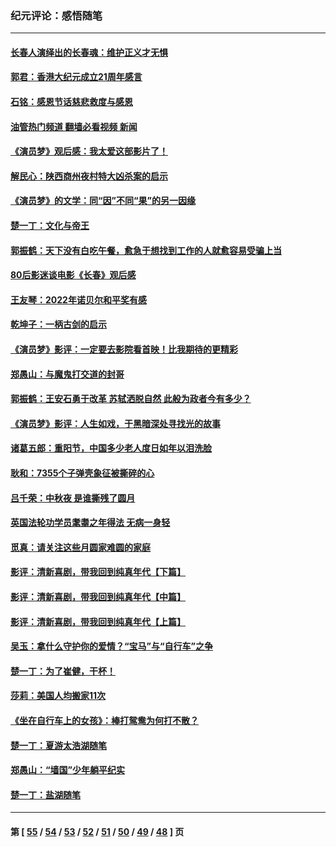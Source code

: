 ### 纪元评论：感悟随笔
---
#### [长春人演绎出的长春魂：维护正义才无惧](../../pages/nsc1035/n13871764.md?11270330) 
#### [郭君：香港大纪元成立21周年感言](../../pages/nsc1035/n13871269.md?11270330) 
#### [石铭：感恩节话慈悲救度与感恩](../../pages/nsc1035/n13869863.md?11270330) 
#### [油管热门频道 翻墙必看视频 新闻](ok?11270330)
#### [《演员梦》观后感：我太爱这部影片了！](../../pages/nsc1035/n13866783.md?11270330) 
#### [解民心：陕西商州夜村特大凶杀案的启示](../../pages/nsc1035/n13865339.md?11270330) 
#### [《演员梦》的文学：同“因”不同“果”的另一因缘](../../pages/nsc1035/n13863930.md?11270330) 
#### [楚一丁：文化与帝王](../../pages/nsc1035/n13863143.md?11270330) 
#### [郭振鹤：天下没有白吃午餐，愈急于想找到工作的人就愈容易受骗上当](../../pages/nsc1035/n13860772.md?11270330) 
#### [80后影迷谈电影《长春》观后感](../../pages/nsc1035/n13852708.md?11270330) 
#### [王友琴：2022年诺贝尔和平奖有感](../../pages/nsc1035/n13848079.md?11270330) 
#### [乾坤子：一柄古剑的启示](../../pages/nsc1035/n13841954.md?11270330) 
#### [《演员梦》影评：一定要去影院看首映！比我期待的更精彩](../../pages/nsc1035/n13840865.md?11270330) 
#### [郑愚山：与魔鬼打交道的封哥](../../pages/nsc1035/n13840314.md?11270330) 
#### [郭振鹤：王安石勇于改革 苏轼洒脱自然 此般为政者今有多少？](../../pages/nsc1035/n13836901.md?11270330) 
#### [《演员梦》影评：人生如戏，于黑暗深处寻找光的故事](../../pages/nsc1035/n13832182.md?11270330) 
#### [诸葛五郎：重阳节，中国多少老人度日如年以泪洗脸](../../pages/nsc1035/n13831696.md?11270330) 
#### [耿和：7355个子弹壳象征被撕碎的心](../../pages/nsc1035/n13830612.md?11270330) 
#### [吕千荣：中秋夜 是谁撕残了圆月](../../pages/nsc1035/n13824365.md?11270330) 
#### [英国法轮功学员耄耋之年得法 无病一身轻](../../pages/nsc1035/n13821415.md?11270330) 
#### [觅真：请关注这些月圆家难圆的家庭](../../pages/nsc1035/n13817374.md?11270330) 
#### [影评：清新喜剧，带我回到纯真年代【下篇】](../../pages/nsc1035/n13806698.md?11270330) 
#### [影评：清新喜剧，带我回到纯真年代【中篇】](../../pages/nsc1035/n13806120.md?11270330) 
#### [影评：清新喜剧，带我回到纯真年代【上篇】](../../pages/nsc1035/n13805467.md?11270330) 
#### [吴玉：拿什么守护你的爱情？“宝马”与“自行车”之争](../../pages/nsc1035/n13804482.md?11270330) 
#### [楚一丁：为了崔健，干杯！](../../pages/nsc1035/n13802006.md?11270330) 
#### [莎莉：美国人均搬家11次](../../pages/nsc1035/n13801777.md?11270330) 
#### [《坐在自行车上的女孩》：棒打鸳鸯为何打不散？](../../pages/nsc1035/n13799272.md?11270330) 
#### [楚一丁：夏游太浩湖随笔](../../pages/nsc1035/n13796515.md?11270330) 
#### [郑愚山：“墙国”少年躺平纪实](../../pages/nsc1035/n13796701.md?11270330) 
#### [楚一丁：盐湖随笔](../../pages/nsc1035/n13796541.md?11270330) 

---
#### 第 [ [55](./55.md?11270330) / [54](./54.md?11270330) / [53](./53.md?11270330) / [52](./52.md?11270330) / [51](./51.md?11270330) / [50](./50.md?11270330) / [49](./49.md?11270330) / [48](./48.md?11270330) ] 页
